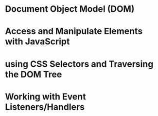 # Document Object Model (DOM)
# Access and Manipulate Elements with JavaScript
# using CSS Selectors and Traversing the DOM Tree
# Working with Event Listeners/Handlers
